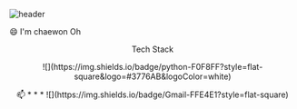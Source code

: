 ![header](https://capsule-render.vercel.app/api?type=Cylinder&color=191970&customColorList=0&height=300&section=header&text=Chaewon_Oh&fontColor=FFD700&animation=twinkling&stroke=FFA07A&strokeWidth=3)

😄 I'm chaewon Oh

<p align = 'center'> Tech Stack 
<p align = 'center'>
    ![](https://img.shields.io/badge/python-F0F8FF?style=flat-square&logo=#3776AB&logoColor=white) 
<p align = 'center'> 📫 * * * 
    ![](https://img.shields.io/badge/Gmail-FFE4E1?style=flat-square) 

